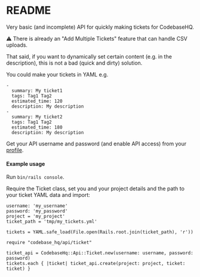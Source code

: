 # README

Very basic (and incomplete) API for quickly making tickets for CodebaseHQ. 

:warning: There is already an "Add Multiple Tickets" feature that can handle CSV uploads.

That said, if you want to dynamically set certain content (e.g. in the description), this is not a bad (quick and dirty) solution.

You could make your tickets in YAML e.g.

```
-
  summary: My ticket1          
  tags: Tag1 Tag2
  estimated_time: 120
  description: My description
-
  summary: My ticket2
  tags: Tag1 Tag2
  estimated_time: 180
  description: My description

```

Get your API username and password (and enable API access) from your [profile](https://codebasehq.com/settings/profile).

#### Example usage

Run `bin/rails console`.

Require the Ticket class, set you and your project details and the path to your ticket YAML data and import:

```
username: 'my_username'
password: 'my_password'
project = 'my_project'
ticket_path = 'tmp/my_tickets.yml'

tickets = YAML.safe_load(File.open(Rails.root.join(ticket_path), 'r'))

require "codebase_hq/api/ticket"

ticket_api = CodebaseHq::Api::Ticket.new(username: username, password: password)
tickets.each { |ticket| ticket_api.create(project: project, ticket: ticket) }
```

